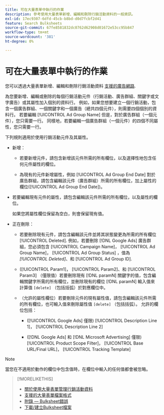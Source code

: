 ```yaml
---
title: 可在大量表單中執行的作業
description: 參考使用大量表單新增、編輯和刪除行銷活動資料的一般資訊。
exl-id: 17ec9307-6dfd-45cb-b8bd-d0d7fcbf2d41
feature: Search Bulksheets
source-git-commit: 67fe8581832dc0762d62908d01672e53cc95b847
workflow-type: tm+mt
source-wordcount: '381'
ht-degree: 0%

---
```


# 可在大量表單中執行的作業

您可以透過大量表單新增、編輯和刪除行銷活動資料 [支援的廣告網路](../bulksheet-about.md#bulksheet-functionality-by-network).

為您要新增、編輯或刪除的每個行銷活動元件（行銷活動、廣告群組、關鍵字或文字廣告）或其屬性加入個別的資料行。 例如，如果您想要建立一個行銷活動，包含一個廣告群組、一個關鍵字和一個廣告（總共四個元件），則需要四個個別的資料行。 若要編輯 [!UICONTROL Ad Group Name] 但是，對於廣告群組（一個元件），您只需要一行。 同樣地，若要編輯一個廣告群組（一個元件）的四個不同屬性，您只需要一行。

下列規則適用於使用行銷活動元件及其屬性。

* 新增：

   * 若要新增元件，請包含新增該元件所需的所有欄位，以及選擇性地包含任何元件屬性的欄位。

   * 為現有的元件新增屬性，例如 [!UICONTROL Ad Group End Date] 對於廣告群組，請包含編輯該元件（廣告群組）所需的所有欄位，加上屬性的欄位([!UICONTROL Ad Group End Date])。

* 若要編輯現有元件的屬性，請包含編輯該元件所需的所有欄位，以及屬性的欄位。

  如果您將屬性欄位保留為空白，則會保留現有值。

* 正在刪除：

   * 若要刪除現有元件，請包含編輯該元件並將其狀態變更為所需的所有欄位 [!UICONTROL Deleted]. 例如，若要刪除 [!DNL Google Ads] 廣告群組，您必須包含 [!UICONTROL Campaign Name]， [!UICONTROL Ad Group Name]， [!UICONTROL Ad Group Status] ，值為 <i>[!UICONTROL Deleted]</i>、和 [!UICONTROL Ad Group ID].

   * ([!UICONTROL Param1]， [!UICONTROL Param2]、和 [!UICONTROL Param3] （僅限值）若要刪除現有 [!DNL paramN] 關鍵字的值，包含編輯關鍵字所需的所有欄位，並刪除現有的欄位 [!DNL paramN] 輸入值來計算值 `[delete]` （包括括弧）於對應欄位中。

   * （允許的屬性欄位）若要刪除元件的現有屬性值，請包含編輯該元件所需的所有欄位，也可輸入值來刪除屬性值 `[delete]` （包括括弧）。 允許的欄位包括：

      * ([!UICONTROL Google Ads] 僅限) [!UICONTROL Description Line 1]， [!UICONTROL Description Line 2]

      * ([!DNL Google Ads] 和 [!DNL Microsoft Advertising] 僅限) [!UICONTROL Product Scope Filter]， [!UICONTROL Base URL/Final URL]， [!UICONTROL Tracking Template]

>[!NOTE]
>
>當您在不適用於動作的欄位中包含值時，在欄位中輸入的任何值都會被忽略。

>[!MORELIKETHIS]
>
>* [關於使用大量表單管理行銷活動資料](../bulksheet-about.md)
>* [支援的大量表單檔案格式](bulksheet-file-formats.md)
>* [附錄 — Bulksheet錯誤](../bulksheet-errors.md)
>* [下載/建立Bulksheet檔案](../bulksheet-download.md)

